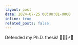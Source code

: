 ```yaml
---
layout: post
date: 2024-07-25 00:00:01-0000
inline: true
related_posts: false
---
```


Defended my Ph.D. thesis! 🎉🍾🍹⚡🐹
